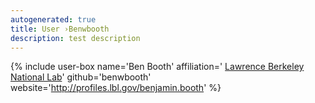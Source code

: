 ```yaml
---
autogenerated: true
title: User ›Benwbooth
description: test description
---
```


{% include user-box name='Ben Booth' affiliation=' [Lawrence Berkeley National Lab](http://www.lbl.gov/)' github='benwbooth' website='http://profiles.lbl.gov/benjamin.booth' %}
